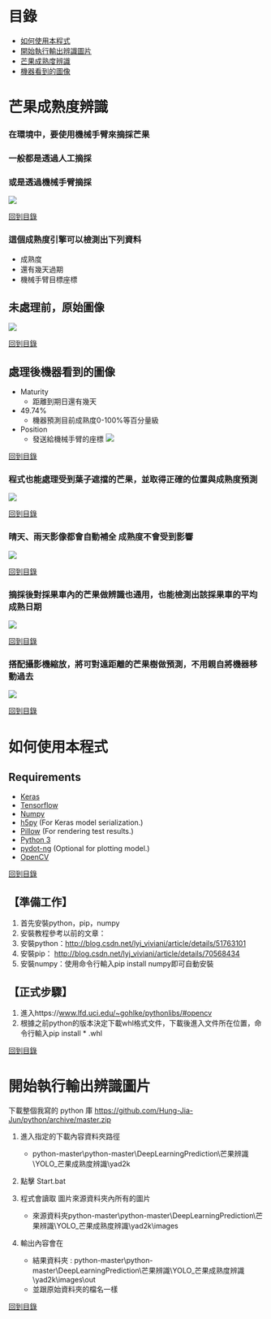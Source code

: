 # 目錄
  * [如何使用本程式](#如何使用本程式)
  * [開始執行輸出辨識圖片](#開始執行輸出辨識圖片)
  * [芒果成熟度辨識](#芒果成熟度辨識)
  * [機器看到的圖像](#處理後機器看到的圖像)




# 芒果成熟度辨識
### 在環境中，要使用機械手臂來摘採芒果
### 一般都是透過人工摘採
### 或是透過機械手臂摘採
![](http://www.merit-times.com.tw/news_pic/20170506/825448_592833.jpg)

[回到目錄](#目錄)

### 這個成熟度引擎可以檢測出下列資料
* 成熟度
* 還有幾天過期
* 機械手臂目標座標

## 未處理前，原始圖像
![](https://github.com/Hung-Jia-Jun/python/blob/master/DeepLearningPrediction/%E8%8A%92%E6%9E%9C%E8%BE%A8%E8%AD%98/YOLO_%E8%8A%92%E6%9E%9C%E6%88%90%E7%86%9F%E5%BA%A6%E8%BE%A8%E8%AD%98/yad2k/images/MangoTree_797.jpg)

[回到目錄](#目錄)

## 處理後機器看到的圖像  
* Maturity
  * 距離到期日還有幾天 
* 49.74% 
  * 機器預測目前成熟度0-100%等百分量級
* Position
  * 發送給機械手臂的座標
![](https://github.com/Hung-Jia-Jun/python/blob/master/DeepLearningPrediction/%E8%8A%92%E6%9E%9C%E8%BE%A8%E8%AD%98/YOLO_%E8%8A%92%E6%9E%9C%E6%88%90%E7%86%9F%E5%BA%A6%E8%BE%A8%E8%AD%98/yad2k/images/out/MangoTree_797.jpg)

[回到目錄](#目錄)

### 程式也能處理受到葉子遮擋的芒果，並取得正確的位置與成熟度預測

![](https://github.com/Hung-Jia-Jun/python/blob/master/DeepLearningPrediction/%E8%8A%92%E6%9E%9C%E8%BE%A8%E8%AD%98/YOLO_%E8%8A%92%E6%9E%9C%E6%88%90%E7%86%9F%E5%BA%A6%E8%BE%A8%E8%AD%98/yad2k/images/out/MangoTree_806.jpg)

[回到目錄](#目錄)

### 晴天、雨天影像都會自動補全 成熟度不會受到影響
![](https://github.com/Hung-Jia-Jun/python/blob/master/DeepLearningPrediction/%E8%8A%92%E6%9E%9C%E8%BE%A8%E8%AD%98/YOLO_%E8%8A%92%E6%9E%9C%E6%88%90%E7%86%9F%E5%BA%A6%E8%BE%A8%E8%AD%98/yad2k/images/out/MangoTree_816.jpg)

[回到目錄](#目錄)

### 摘採後對採果車內的芒果做辨識也通用，也能檢測出該採果車的平均成熟日期
![](https://github.com/Hung-Jia-Jun/python/blob/master/DeepLearningPrediction/%E8%8A%92%E6%9E%9C%E8%BE%A8%E8%AD%98/YOLO_%E8%8A%92%E6%9E%9C%E6%88%90%E7%86%9F%E5%BA%A6%E8%BE%A8%E8%AD%98/yad2k/images/out/MangoTree_804.jpg)

[回到目錄](#目錄)

### 搭配攝影機縮放，將可對遠距離的芒果樹做預測，不用親自將機器移動過去
![](https://github.com/Hung-Jia-Jun/python/blob/master/DeepLearningPrediction/%E8%8A%92%E6%9E%9C%E8%BE%A8%E8%AD%98/YOLO_%E8%8A%92%E6%9E%9C%E6%88%90%E7%86%9F%E5%BA%A6%E8%BE%A8%E8%AD%98/yad2k/images/out/MangoTree_802.jpg)

[回到目錄](#目錄)

# 如何使用本程式
## Requirements

- [Keras](https://github.com/fchollet/keras)
- [Tensorflow](https://www.tensorflow.org/)
- [Numpy](http://www.numpy.org/)
- [h5py](http://www.h5py.org/) (For Keras model serialization.)
- [Pillow](https://pillow.readthedocs.io/) (For rendering test results.)
- [Python 3](https://www.python.org/)
- [pydot-ng](https://github.com/pydot/pydot-ng) (Optional for plotting model.)
- [OpenCV](#【準備工作】)

[回到目錄](#目錄)



## 【準備工作】
1. 首先安裝python，pip，numpy
2. 安裝教程參考以前的文章：
3. 安裝python：http://blog.csdn.net/lyj_viviani/article/details/51763101 
4. 安裝pip： http://blog.csdn.net/lyj_viviani/article/details/70568434 
5. 安裝numpy：使用命令行輸入pip install numpy即可自動安裝

## 【正式步驟】
1. 進入https://www.lfd.uci.edu/~gohlke/pythonlibs/#opencv
2. 根據之前python的版本決定下載whl格式文件，下載後進入文件所在位置，命令行輸入pip install * .whl

[回到目錄](#目錄)


# 開始執行輸出辨識圖片
下載整個我寫的 python 庫
https://github.com/Hung-Jia-Jun/python/archive/master.zip

1. 進入指定的下載內容資料夾路徑
   * python-master\python-master\DeepLearningPrediction\芒果辨識\YOLO_芒果成熟度辨識\yad2k

2. 點擊 Start.bat
3. 程式會讀取 圖片來源資料夾內所有的圖片
   * 來源資料夾python-master\python-master\DeepLearningPrediction\芒果辨識\YOLO_芒果成熟度辨識\yad2k\images
   
   
4. 輸出內容會在 
   * 結果資料夾 : python-master\python-master\DeepLearningPrediction\芒果辨識\YOLO_芒果成熟度辨識\yad2k\images\out
   * 並跟原始資料夾的檔名一樣
   
[回到目錄](#目錄)   



